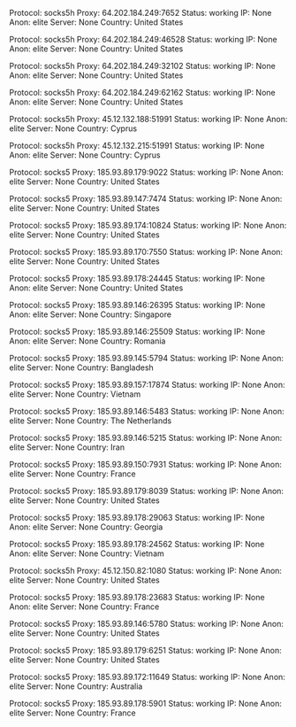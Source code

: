 Protocol: socks5h
Proxy: 64.202.184.249:7652
Status: working
IP: None
Anon: elite
Server: None
Country: United States

Protocol: socks5h
Proxy: 64.202.184.249:46528
Status: working
IP: None
Anon: elite
Server: None
Country: United States

Protocol: socks5h
Proxy: 64.202.184.249:32102
Status: working
IP: None
Anon: elite
Server: None
Country: United States

Protocol: socks5h
Proxy: 64.202.184.249:62162
Status: working
IP: None
Anon: elite
Server: None
Country: United States

Protocol: socks5h
Proxy: 45.12.132.188:51991
Status: working
IP: None
Anon: elite
Server: None
Country: Cyprus

Protocol: socks5h
Proxy: 45.12.132.215:51991
Status: working
IP: None
Anon: elite
Server: None
Country: Cyprus

Protocol: socks5
Proxy: 185.93.89.179:9022
Status: working
IP: None
Anon: elite
Server: None
Country: United States

Protocol: socks5
Proxy: 185.93.89.147:7474
Status: working
IP: None
Anon: elite
Server: None
Country: United States

Protocol: socks5
Proxy: 185.93.89.174:10824
Status: working
IP: None
Anon: elite
Server: None
Country: United States

Protocol: socks5
Proxy: 185.93.89.170:7550
Status: working
IP: None
Anon: elite
Server: None
Country: United States

Protocol: socks5
Proxy: 185.93.89.178:24445
Status: working
IP: None
Anon: elite
Server: None
Country: United States

Protocol: socks5
Proxy: 185.93.89.146:26395
Status: working
IP: None
Anon: elite
Server: None
Country: Singapore

Protocol: socks5
Proxy: 185.93.89.146:25509
Status: working
IP: None
Anon: elite
Server: None
Country: Romania

Protocol: socks5
Proxy: 185.93.89.145:5794
Status: working
IP: None
Anon: elite
Server: None
Country: Bangladesh

Protocol: socks5
Proxy: 185.93.89.157:17874
Status: working
IP: None
Anon: elite
Server: None
Country: Vietnam

Protocol: socks5
Proxy: 185.93.89.146:5483
Status: working
IP: None
Anon: elite
Server: None
Country: The Netherlands

Protocol: socks5
Proxy: 185.93.89.146:5215
Status: working
IP: None
Anon: elite
Server: None
Country: Iran

Protocol: socks5
Proxy: 185.93.89.150:7931
Status: working
IP: None
Anon: elite
Server: None
Country: France

Protocol: socks5
Proxy: 185.93.89.179:8039
Status: working
IP: None
Anon: elite
Server: None
Country: United States

Protocol: socks5
Proxy: 185.93.89.178:29063
Status: working
IP: None
Anon: elite
Server: None
Country: Georgia

Protocol: socks5
Proxy: 185.93.89.178:24562
Status: working
IP: None
Anon: elite
Server: None
Country: Vietnam

Protocol: socks5h
Proxy: 45.12.150.82:1080
Status: working
IP: None
Anon: elite
Server: None
Country: United States

Protocol: socks5
Proxy: 185.93.89.178:23683
Status: working
IP: None
Anon: elite
Server: None
Country: France

Protocol: socks5
Proxy: 185.93.89.146:5780
Status: working
IP: None
Anon: elite
Server: None
Country: United States

Protocol: socks5
Proxy: 185.93.89.179:6251
Status: working
IP: None
Anon: elite
Server: None
Country: United States

Protocol: socks5
Proxy: 185.93.89.172:11649
Status: working
IP: None
Anon: elite
Server: None
Country: Australia

Protocol: socks5
Proxy: 185.93.89.178:5901
Status: working
IP: None
Anon: elite
Server: None
Country: France

